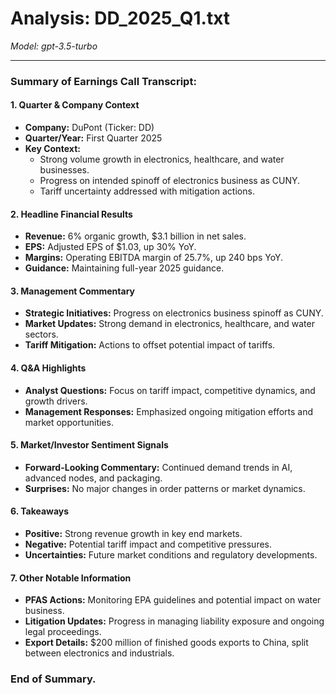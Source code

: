 # Analysis: DD_2025_Q1.txt

*Model: gpt-3.5-turbo*

---

### Summary of Earnings Call Transcript:

#### 1. **Quarter & Company Context**
- **Company:** DuPont (Ticker: DD)
- **Quarter/Year:** First Quarter 2025
- **Key Context:** 
  - Strong volume growth in electronics, healthcare, and water businesses.
  - Progress on intended spinoff of electronics business as CUNY.
  - Tariff uncertainty addressed with mitigation actions.

#### 2. **Headline Financial Results**
- **Revenue:** 6% organic growth, $3.1 billion in net sales.
- **EPS:** Adjusted EPS of $1.03, up 30% YoY.
- **Margins:** Operating EBITDA margin of 25.7%, up 240 bps YoY.
- **Guidance:** Maintaining full-year 2025 guidance.

#### 3. **Management Commentary**
- **Strategic Initiatives:** Progress on electronics business spinoff as CUNY.
- **Market Updates:** Strong demand in electronics, healthcare, and water sectors.
- **Tariff Mitigation:** Actions to offset potential impact of tariffs.

#### 4. **Q&A Highlights**
- **Analyst Questions:** Focus on tariff impact, competitive dynamics, and growth drivers.
- **Management Responses:** Emphasized ongoing mitigation efforts and market opportunities.

#### 5. **Market/Investor Sentiment Signals**
- **Forward-Looking Commentary:** Continued demand trends in AI, advanced nodes, and packaging.
- **Surprises:** No major changes in order patterns or market dynamics.

#### 6. **Takeaways**
- **Positive:** Strong revenue growth in key end markets.
- **Negative:** Potential tariff impact and competitive pressures.
- **Uncertainties:** Future market conditions and regulatory developments.

#### 7. **Other Notable Information**
- **PFAS Actions:** Monitoring EPA guidelines and potential impact on water business.
- **Litigation Updates:** Progress in managing liability exposure and ongoing legal proceedings.
- **Export Details:** $200 million of finished goods exports to China, split between electronics and industrials.

### End of Summary.